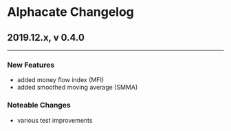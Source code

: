 # Alphacate Changelog


## 2019.12.x, v 0.4.0
***

### New Features
- added money flow index (MFI)
- added smoothed moving average (SMMA)

### Noteable Changes
- various test improvements

